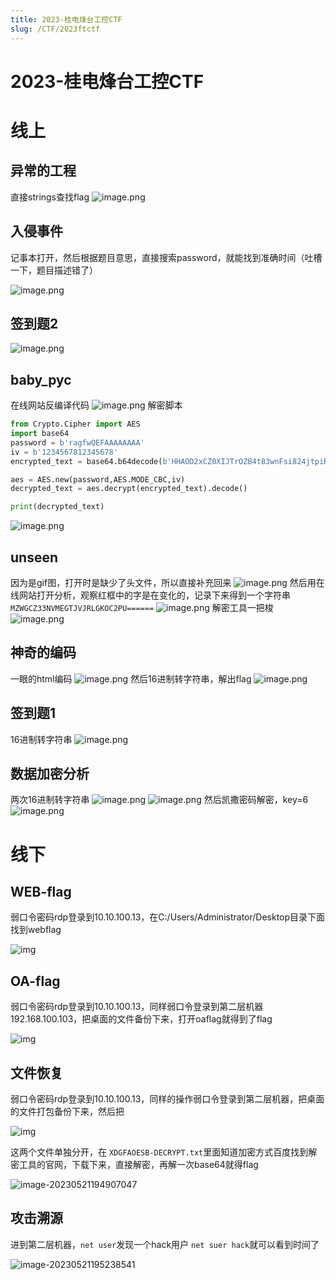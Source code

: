 ```yaml
---
title: 2023-桂电烽台工控CTF
slug: /CTF/2023ftctf
---
```

# 2023-桂电烽台工控CTF

# 线上

## 异常的工程

直接strings查找flag
![image.png](https://img.crzliang.cn/img/1684550696238-07b3b497-9186-4811-9c83-7cd9a8b1ba93.png)

## 入侵事件

记事本打开，然后根据题目意思，直接搜索password，就能找到准确时间（吐槽一下，题目描述错了）

![image.png](https://img.crzliang.cn/img/1684551064820-6d906ec1-f71f-490a-9c34-6f4c6e042b47.png)

## 签到题2

![image.png](https://img.crzliang.cn/img/1684551177936-2d2b0c99-c0e8-41d6-9214-d1c675b84785.png)

## baby_pyc

在线网站反编译代码
![image.png](https://img.crzliang.cn/img/1684551204377-03223632-df9c-42ac-9745-28805d9635dc.png)
解密脚本

```python
from Crypto.Cipher import AES
import base64
password = b'ragfwQEFAAAAAAAA'
iv = b'1234567812345678'
encrypted_text = base64.b64decode(b'HHAOD2xCZ0XIJTrOZB4t83wnFsi824jtpiRXI1usbkQ=')

aes = AES.new(password,AES.MODE_CBC,iv)
decrypted_text = aes.decrypt(encrypted_text).decode()

print(decrypted_text)
```

![image.png](https://img.crzliang.cn/img/1684551624357-66ea44d0-96b6-4b79-9272-6efa6642c16a.png)

## unseen

因为是gif图，打开时是缺少了头文件，所以直接补充回来
![image.png](https://img.crzliang.cn/img/1684551718838-36679b7b-4483-4ab1-bda3-c1d74fe2698a.png)
然后用在线网站打开分析，观察红框中的字是在变化的，记录下来得到一个字符串 `MZWGCZ33NVMEGTJVJRLGKOC2PU======`
![image.png](https://img.crzliang.cn/img/1684554495326-2a053509-b0af-47ed-a4c7-4bd43860ff1c.png)
解密工具一把梭
![image.png](https://img.crzliang.cn/img/1684551880252-d5599e1c-d27e-4a66-9537-a1d43bc721de.png)

## 神奇的编码

一眼的html编码
![image.png](https://img.crzliang.cn/img/1684552009515-e9144d61-0b08-456e-83fb-4a50d1878a2d.png)
然后16进制转字符串，解出flag
![image.png](https://img.crzliang.cn//img/image.png)

## 签到题1

16进制转字符串
![image.png](https://img.crzliang.cn/img/1684552111030-61e7b40a-8902-40c8-a3ce-ff174a66264e.png)

## 数据加密分析

两次16进制转字符串
![image.png](https://img.crzliang.cn/img/1684552174494-949dc4b5-d09a-4e41-89c9-4a6cc6c3a794.png)
![image.png](https://img.crzliang.cn/img/1684552183693-963ca4dc-d55c-4e60-95b9-7a6f059c893a.png)
然后凯撒密码解密，key=6
![image.png](https://img.crzliang.cn/img/1684552294802-f6aa63ce-0b21-4152-a443-24d0c2f864a2.png)

# 线下

## WEB-flag

弱口令密码rdp登录到10.10.100.13，在C:/Users/Administrator/Desktop目录下面找到webflag

![img](https://img.crzliang.cn//img/20231203071232.png)

## OA-flag

弱口令密码rdp登录到10.10.100.13，同样弱口令登录到第二层机器192.168.100.103，把桌面的文件备份下来，打开oaflag就得到了flag

![img](https://img.crzliang.cn//img/20231203071033.png)

## 文件恢复

弱口令密码rdp登录到10.10.100.13，同样的操作弱口令登录到第二层机器，把桌面的文件打包备份下来，然后把

![img](https://img.crzliang.cn//img/20231203071145.png)

这两个文件单独分开，在 `XDGFAOESB-DECRYPT.txt`里面知道加密方式百度找到解密工具的官网，下载下来，直接解密，再解一次base64就得flag

![image-20230521194907047](https://img.crzliang.cn/img/image-20230521194907047.png)

## 攻击溯源

进到第二层机器，`net user`发现一个hack用户 `net suer hack`就可以看到时间了

![image-20230521195238541](https://img.crzliang.cn/img/image-20230521195238541.png)

